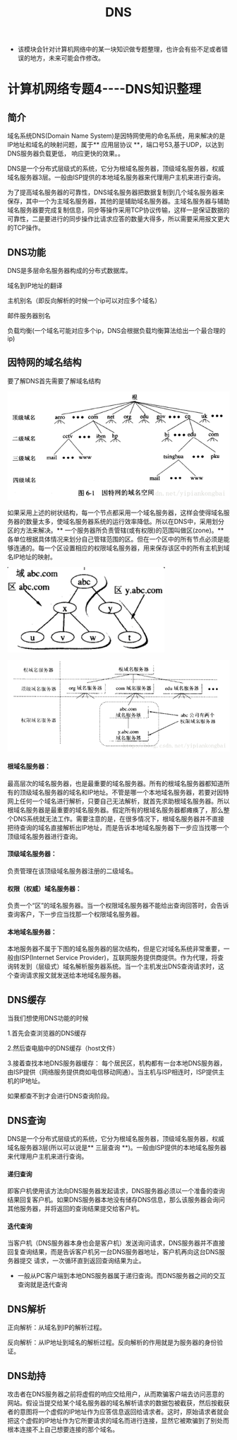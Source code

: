 ﻿---
layout: post
title:  "DNS"
data: 星期六, 07. 三月 2020 01:16下午 
categories: 计算机网络
tags: 专题
---
* 该模块会针对计算机网络中的某一块知识做专题整理，也许会有些不足或者错误的地方，未来可能会作修改。

#  计算机网络专题4----DNS知识整理


## 简介

域名系统DNS(Domain Name System)是因特网使用的命名系统，用来解决的是IP地址和域名的映射问题，属于** 应用层协议 **，端口号53,基于UDP，以达到DNS服务器负载更低， 响应更快的效果。。

DNS是一个分布式层级式的系统，它分为根域名服务器，顶级域名服务器，权威域名服务器3层。一般由ISP提供的本地域名服务器来代理用户主机来进行查询。

为了提高域名服务器的可靠性，DNS域名服务器把数据复制到几个域名服务器来保存，其中一个为主域名服务器，其他的是辅助域名服务器。主域名服务器与辅助域名服务器要完成复制信息，同步等操作采用TCP协议传输，这样一是保证数据的可靠性，二是要进行的同步操作比请求应答的数量大得多，所以需要采用报文更大的TCP操作。


## DNS功能
DNS是多层命名服务器构成的分布式数据库。

域名到IP地址的翻译

主机别名（即反向解析的时候一个ip可以对应多个域名）

邮件服务器别名

负载均衡(一个域名可能对应多个ip，DNS会根据负载均衡算法给出一个最合理的ip)


## 因特网的域名结构
>
要了解DNS首先需要了解域名结构

![](imgs/20200307-142720.png)

如果采用上述的树状结构，每一个节点都采用一个域名服务器，这样会使得域名服务器的数量太多，使域名服务器系统的运行效率降低。所以在DNS中，采用划分区的方法来解决。** 一个服务器所负责管辖(或有权限)的范围叫做区(zone)。**各单位根据具体情况来划分自己管辖范围的区。但在一个区中的所有节点必须是能够连通的。每一个区设置相应的权限域名服务器，用来保存该区中的所有主机到域名IP地址的映射。

![](imgs/20200307-143207.png)

![](imgs/20200307-143302.png)

#### 根域名服务器：
最高层次的域名服务器，也是最重要的域名服务器。所有的根域名服务器都知道所有的顶级域名服务器的域名和IP地址。不管是哪一个本地域名服务器，若要对因特网上任何一个域名进行解析，只要自己无法解析，就首先求助根域名服务器。所以根域名服务器是最重要的域名服务器。假定所有的根域名服务器都瘫痪了，那么整个DNS系统就无法工作。需要注意的是，在很多情况下，根域名服务器并不直接把待查询的域名直接解析出IP地址，而是告诉本地域名服务器下一步应当找哪一个顶级域名服务器进行查询。

#### 顶级域名服务器：
负责管理在该顶级域名服务器注册的二级域名。

#### 权限（权威）域名服务器：
负责一个“区”的域名服务器。当一个权限域名服务器不能给出查询回答时，会告诉查询客户，下一步应当找那一个权限域名服务器。

#### 本地域名服务器：
本地服务器不属于下图的域名服务器的层次结构，但是它对域名系统非常重要，一般由ISP(Internet Service Provider)，互联网服务提供商提供。作为代理，将查询转发到（层级式）域名解析服务器系统。当一个主机发出DNS查询请求时，这个查询请求报文就发送给本地域名服务器。


## DNS缓存
当我们想使用DNS功能的时候

1.首先会查浏览器的DNS缓存

2.然后查电脑中的DNS缓存（host文件）

3.接着查找本地DNS服务器缓存： 每个居民区，机构都有一台本地DNS服务器，由ISP提供（网络服务提供商如电信移动网通）。当主机与ISP相连时，ISP提供主机的IP地址。

如果都查不到才会进行DNS查询阶段。

## DNS查询
>
DNS是一个分布式层级式的系统，它分为根域名服务器，顶级域名服务器，权威域名服务器3层(所以可以说是** 三层查询 **)。一般由ISP提供的本地域名服务器来代理用户主机来进行查询。

#### 递归查询
即客户机使用该方法向DNS服务器发起请求，DNS服务器必须以一个准备的查询结果回复客户机。如果DNS服务器本地没有储存DNS信息，那么该服务器会询问其他服务器，并将返回的查询结果提交给客户机。


#### 迭代查询
当客户机（DNS服务器本身也会是客户机）发送询问请求，DNS服务器并不直接回复查询结果，而是告诉客户机另一台DNS服务器地址，客户机再向这台DNS服务器提交
请求，一次循环直到返回查询结果为止。

* 一般从PC客户端到本地DNS服务器属于递归查询。而DNS服务器之间的交互查询就是迭代查询

## DNS解析

正向解析：从域名到IP的解析过程。

反向解析：从IP地址到域名的解析过程。反向解析的作用就是为服务器的身份验证。

## DNS劫持
攻击者在DNS服务器之前将虚假的响应交给用户，从而欺骗客户端去访问恶意的网站。假设当提交给某个域名服务器的域名解析请求的数据包被截获，然后按截获者的意图将一个虚假的IP地址作为应答信息返回给请求者。这时，原始请求者就会把这个虚假的IP地址作为它所要请求的域名而进行连接，显然它被欺骗到了别处而根本连接不上自己想要连接的那个域名。








